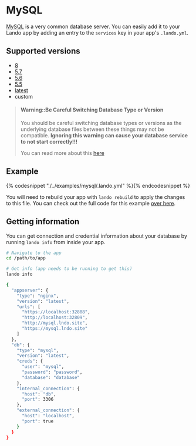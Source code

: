 MySQL
=====

[MySQL](https://www.mysql.com/) is a very common database server. You can easily add it to your Lando app by adding an entry to the `services` key in your app's `.lando.yml`.

Supported versions
------------------

*   [8](https://hub.docker.com/r/_/mysql/)
*   [5.7](https://hub.docker.com/r/_/mysql/)
*   [5.6](https://hub.docker.com/r/_/mysql/)
*   [5.5](https://hub.docker.com/r/_/mysql/)
*   [latest](https://hub.docker.com/r/_/mysql/)
*   custom

> #### Warning::Be Careful Switching Database Type or Version
>
> You should be careful switching database types or versions as the underlying database files between these things may not be compatible. **Ignoring this warning can cause your database service to not start correctly!!!**
>
> You can read more about this [here](./../issues/switching-dbs.md)

Example
-------

{% codesnippet "./../examples/mysql/.lando.yml" %}{% endcodesnippet %}

You will need to rebuild your app with `lando rebuild` to apply the changes to this file. You can check out the full code for this example [over here](https://github.com/lando/lando/tree/master/examples/mysql).

Getting information
-------------------

You can get connection and credential information about your database by running `lando info` from inside your app.

```bash
# Navigate to the app
cd /path/to/app

# Get info (app needs to be running to get this)
lando info

{
  "appserver": {
    "type": "nginx",
    "version": "latest",
    "urls": [
      "https://localhost:32808",
      "http://localhost:32809",
      "http://mysql.lndo.site",
      "https://mysql.lndo.site"
    ]
  },
  "db": {
    "type": "mysql",
    "version": "latest",
    "creds": {
      "user": "mysql",
      "password": "password",
      "database": "database"
    },
    "internal_connection": {
      "host": "db",
      "port": 3306
    },
    "external_connection": {
      "host": "localhost",
      "port": true
    }
  }
}
```
